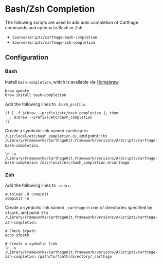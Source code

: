 # Bash/Zsh Completion

The following scripts are used to add auto completion of Carthage commands and options to Bash or Zsh.

- `Source/Scripts/carthage-bash-completion`
- `Source/Scripts/carthage-zsh-completion`

## Configuration
### Bash

Install `bash-completion`, which is available via [Homebrew](http://brew.sh).

```
brew update
brew install bash-completion
```

Add the following lines to `.bash_profile`.

```
if [ -f $(brew --prefix)/etc/bash_completion ]; then
  . $(brew --prefix)/etc/bash_completion
fi
```

Create a symbolic link named `carthage` in `/usr/local/etc/bash_completion.d/`, and point it to `/Library/Frameworks/CarthageKit.framework/Versions/A/Scripts/carthage-bash-completion`.

```
ln -s /Library/Frameworks/CarthageKit.framework/Versions/A/Scripts/carthage-bash-completion /usr/local/etc/bash_completion.d/carthage
```

### Zsh

Add the following lines to `.zshrc`.

```
autoload -U compinit
compinit -u
```

Create a symbolic link named `_carthage` in one of directories specified by `$fpath`, and point it to `/Library/Frameworks/CarthageKit.framework/Versions/A/Scripts/carthage-zsh-completion`.

```
# Check $fpath
echo $fpath

# Create a symbolic link
ln -s /Library/Frameworks/CarthageKit.framework/Versions/A/Scripts/carthage-zsh-completion /path/to/fpath/directory/_carthage
```
